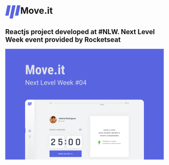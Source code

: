 <h1 style="display: flex; flex-direction: row; align-content: center">
  <img alt="Move.it Logo" title="#MoveitLogo" src="./images/Logo.png" />
  <strong>Move.it</strong>
</h1>
 
<h2>
 Reactjs project developed at #NLW. Next Level Week event provided by Rocketseat
</h2>

<img alt="Move.it Cover" title="#MoveitCover" src="./images/Capa.png" />
